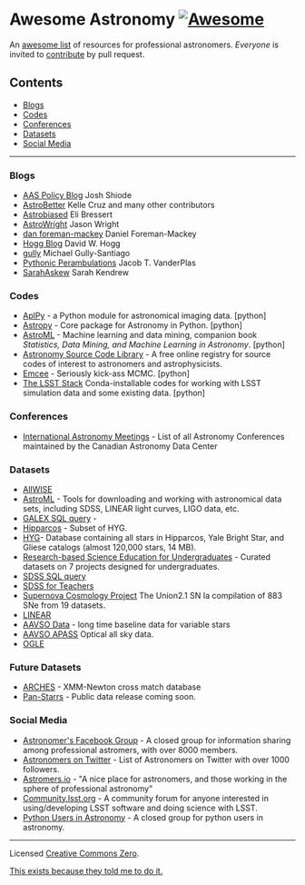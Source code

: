 # Awesome Astronomy [![Awesome](https://cdn.rawgit.com/sindresorhus/awesome/d7305f38d29fed78fa85652e3a63e154dd8e8829/media/badge.svg)](https://github.com/sindresorhus/awesome)

An [awesome list](https://github.com/sindresorhus/awesome) of resources for professional astronomers.  *Everyone* is invited to [contribute](CONTRIBUTING.md) by pull request.

## Contents

- [Blogs](#blogs)
- [Codes](#codes)
- [Conferences](#conferences)
- [Datasets](#datsets)
- [Social Media](#social-media)

***

### Blogs

- [AAS Policy Blog](http://aas.org/policy/policy-blog) Josh Shiode
- [AstroBetter](http://www.astrobetter.com/) Kelle Cruz and many other contributors
- [Astrobiased](http://www.astrobiased.com/) Eli Bressert
- [AstroWright](http://sites.psu.edu/astrowright/) Jason Wright
- [dan foreman-mackey](http://dan.iel.fm/posts/) Daniel Foreman-Mackey
- [Hogg Blog](http://hoggresearch.blogspot.com/) David W. Hogg
- [gully](http://gully.github.io/blog/) Michael Gully-Santiago
- [Pythonic Perambulations](https://jakevdp.github.io/) Jacob T. VanderPlas
- [SarahAskew](http://sarahaskew.net/) Sarah Kendrew

### Codes


- [AplPy](http://aplpy.github.io) - a Python module for astronomical imaging data. [python]
- [Astropy](http://astropy.org) - Core package for Astronomy in Python. [python]
- [AstroML](http://www.astroml.org) - Machine learning and data mining, companion book *Statistics, Data Mining, and Machine Learning in Astronomy*. [python]
- [Astronomy Source Code Library](http://ascl.net/) - A free online registry for source codes of interest to astronomers and astrophysicists. 
- [Emcee](http://dan.iel.fm/emcee/current/) - Seriously kick-ass MCMC. [python]
- [The LSST Stack](https://confluence.lsstcorp.org/display/LSWUG/Using+the+LSST+Stack) Conda-installable codes for working with LSST simulation data and some existing data. [python]

### Conferences

- [International Astronomy Meetings](http://www.cadc-ccda.hia-iha.nrc-cnrc.gc.ca/en/meetings/) - List of all Astronomy Conferences maintained by the Canadian Astronomy Data Center


### Datasets

- [AllWISE](http://irsa.ipac.caltech.edu/Missions/wise.html)
- [AstroML](http://www.astroml.org/user_guide/datasets.html) - Tools for downloading and working with astronomical data sets, including SDSS, LINEAR light curves, LIGO data, etc.
- [GALEX SQL query](http://galex.stsci.edu/casjobs/) - 
- [Hipparcos](http://heasarc.gsfc.nasa.gov/W3Browse/all/hipparcos.html) - Subset of HYG.
- [HYG](http://www.astronexus.com/hyg)- Database containing all stars in Hipparcos, Yale Bright Star, and Gliese catalogs (almost 120,000 stars, 14 MB).
- [Research-based Science Education for Undergraduates](http://rbseu.uaa.alaska.edu/index.html) - Curated datasets on 7 projects designed for undergraduates.
- [SDSS SQL query](http://skyserver.sdss.org/dr12/en/proj/advanced/hr/sql.aspx)
- [SDSS for Teachers](http://cas.sdss.org/dr5/en/proj/teachers/)
- [Supernova Cosmology Project](http://supernova.lbl.gov/union/) The Union2.1 SN Ia compilation of 883 SNe from 19 datasets.
- [LINEAR](http://www.astro.washington.edu/users/ivezic/linear/PaperIII/PLV.html)
- [AAVSO Data](https://www.aavso.org/data-download) - long time baseline data for variable stars
- [AAVSO APASS](http://www.aavso.org/apass) Optical all sky data.
- [OGLE](http://ogledb.astrouw.edu.pl/~ogle/CVS/)

### Future Datasets

- [ARCHES](http://www.arches-fp7.eu/index.php/tools-data/accessing-data) - XMM-Newton cross match database
- [Pan-Starrs](http://ipp.ifa.hawaii.edu/index.php) - Public data release coming soon.



### Social Media

- [Astronomer's Facebook Group](https://www.facebook.com/groups/123898011017097/) - A closed group for information sharing among professional astromers, with over 8000 members.
- [Astronomers on Twitter](http://truesciphi.org/ast.html) - List of Astronomers on Twitter with over 1000 followers.
- [Astromers.io](http://astronomers.io/) - "A nice place for astronomers, and those working in the sphere of professional astronomy"
- [Community.lsst.org](https://community.lsst.org) - A community forum for anyone interested in using/developing LSST software and doing science with LSST.
- [Python Users in Astronomy](https://www.facebook.com/groups/astropython/) - A closed group for python users in astronomy.

****

Licensed [Creative Commons Zero](LICENSE).

[This exists because they told me to do it.](https://twitter.com/exoplaneteer/status/600452917779308544)
